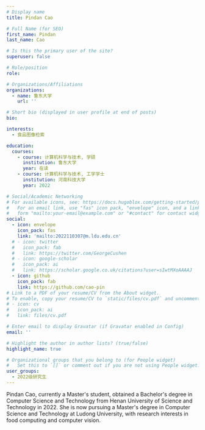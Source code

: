 ```yaml
---
# Display name
title: Pindan Cao

# Full Name (for SEO)
first_name: Pindan
last_name: Cao

# Is this the primary user of the site?
superuser: false

# Role/position
role: 

# Organizations/Affiliations
organizations:
  - name: 鲁东大学
    url: ''

# Short bio (displayed in user profile at end of posts)
bio: 

interests:
  - 食品图像检索

education:
  courses:
    - course: 计算机科学与技术, 学硕
      institution: 鲁东大学
      year: 在读
    - course: 计算机科学与技术, 工学学士
      institution: 河南科技大学
      year: 2022

# Social/Academic Networking
# For available icons, see: https://docs.hugoblox.com/getting-started/page-builder/#icons
#   For an email link, use "fas" icon pack, "envelope" icon, and a link in the
#   form "mailto:your-email@example.com" or "#contact" for contact widget.
social:
  - icon: envelope
    icon_pack: fas
    link: 'mailto:2022110307@m.ldu.edu.cn'
  # - icon: twitter
  #   icon_pack: fab
  #   link: https://twitter.com/GeorgeCushen
  # - icon: google-scholar
  #   icon_pack: ai
  #   link: https://scholar.google.co.uk/citations?user=sIwtMXoAAAAJ
  - icon: github
    icon_pack: fab
    link: https://github.com/cao-pin
# Link to a PDF of your resume/CV from the About widget.
# To enable, copy your resume/CV to `static/files/cv.pdf` and uncomment the lines below.
# - icon: cv
#   icon_pack: ai
#   link: files/cv.pdf

# Enter email to display Gravatar (if Gravatar enabled in Config)
email: ''

# Highlight the author in author lists? (true/false)
highlight_name: true

# Organizational groups that you belong to (for People widget)
#   Set this to `[]` or comment out if you are not using People widget.
user_groups:
  - 2022级研究生
---
```


Pindan Cao, currently a Master's student, obtained a Bachelor's degree in Computer Science and Technology from Henan University of Science and Technology in 2022. She is now pursuing a Master's degree in Computer Science and Technology at Ludong University, with research interests in food computing and computer vision.
